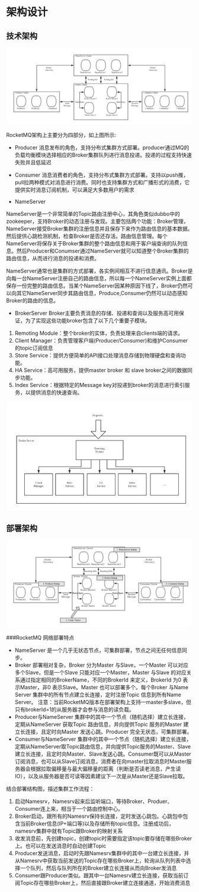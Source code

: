 # 架构设计

## 技术架构
![](image/rocketmq_architecture_1.png)

RocketMQ架构上主要分为四部分，如上图所示:


- Producer
 消息发布的角色，支持分布式集群方式部署。producer通过MQ的负载均衡模块选择相应的Broker集群队列进行消息投递。投递的过程支持快速失败并且低延迟

- Consumer
消息消费者的角色，支持分布式集群方式部署。支持以push推，pull拉两种模式对消息进行消费。同时也支持集群方式和广播形式的消费，它提供实时消息订阅机制，可以满足大多数用户的需求

- NameServer

NameServer是一个非常简单的Topic路由注册中心，其角色类似dubbo中的zookeeper，支持Broker的动态注册与发现。主要包括两个功能：Broker管理，NameServer接受Broker集群的注册信息并且保存下来作为路由信息的基本数据。然后提供心跳检测机制，检查Broker是否还存活。路由信息管理。每个NameServer将保存关于Broker集群的整个路由信息和用于客户端查询的队列信息。然后Producer和Conumser通过NameServer就可以知道整个Broker集群的路由信息，从而进行消息的投递和消费。

NameServer通常也是集群的方式部署，各实例间相互不进行信息通讯。Broker是向每一台NameServer注册自己的路由信息，所以每一个NameServer实例上面都保存一份完整的路由信息。当某个NameServer因某种原因下线了，Broker仍然可以向其它NameServer同步其路由信息，Produce,Consumer仍然可以动态感知Broker的路由的信息。 

- BrokerServer
Broker主要负责消息的存储、投递和查询以及服务高可用保证，为了实现这些功能broker包含了以下几个重要子模块。

1. Remoting Module：整个broker的实体，负责处理来自clients端的请求。
2. Client Manager：负责管理客户端(Producer/Consumer)和维护Consumer的topic订阅信息
3. Store Service：提供方便简单的API接口处理消息存储到物理硬盘和查询功能。
4. HA Service：高可用服务，提供master broker 和 slave broker之间的数据同步功能。
5. Index Service：根据特定的Message key对投递到broker的消息进行索引服务，以提供消息的快速查询。

![](image/rocketmq_architecture_2.png)

## 部署架构


![](image/rocketmq_architecture_3.png)


###RocketMQ 网络部署特点
- NameServer 是一个几乎无状态节点，可集群部署，节点之间无任何信息同步。
- Broker 部署相对复杂，Broker 分为Master 与Slave，一个Master 可以对应多个Slave，但是一个Slave 只能对应一个Master，Master 与Slave 的对应关系通过指定相同的BrokerName，不同的BrokerId 来定义，BrokerId 为0 表示Master，非0 表示Slave。Master 也可以部署多个。每个Broker 与Name Server 集群中的所有节点建立长连接，定时注册Topic 信息到所有Name Server。 注意：当前RocketMQ版本在部署架构上支持一master多slave，但只有brokerId=1的从服务器才会参与消息的读负载。
- Producer与NameServer 集群中的其中一个节点（随机选择）建立长连接，定期从NameServer 获取Topic 路由信息，并向提供Topic 服务的Master 建立长连接，且定时向Master 发送心跳。Producer 完全无状态，可集群部署。
- Consumer与NameServer 集群中的其中一个节点（随机选择）建立长连接，定期从NameServer取Topic路由信息，并向提供Topic服务的Master、Slave建立长连接，且定时向Master、Slave发送心跳。Consumer既可以从Master订阅消息，也可以从Slave订阅消息，消费者在向master拉取消息时Master服务器会根据拉取偏移量与最大偏移量的距离（判断是否读老消息，产生读IO），以及从服务器是否可读等因素建议下一次是从Master还是Slave拉取。

结合部署结构图，描述集群工作流程：


1. 启动Namesrv，Namesrv起来后监听端口，等待Broker、Produer、Consumer连上来，相当于一个路由控制中心。
2. Broker启动，跟所有的Namesrv保持长连接，定时发送心跳包。心跳包中包含当前Broker信息(IP+端口等)以及存储所有topic信息。注册成功后，namesrv集群中就有Topic跟Broker的映射关系
3. 收发消息前，先创建topic，创建topic时需要指定该topic要存储在哪些Broker上。也可以在发送消息时自动创建Topic
4. Producer发送消息，启动时先跟Namesrv集群中的其中一台建立长连接，并从Namesrv中获取当前发送的Topic存在哪些Broker上，轮询从队列列表中选择一个队列，然后与队列所在的Broker建立长连接从而向Broker发消息
5. Consumer跟Producer类似。跟其中一台Namesrv建立长连接，获取当前订阅Topic存在哪些Broker上，然后直接跟Broker建立连接通道，开始消费消息
